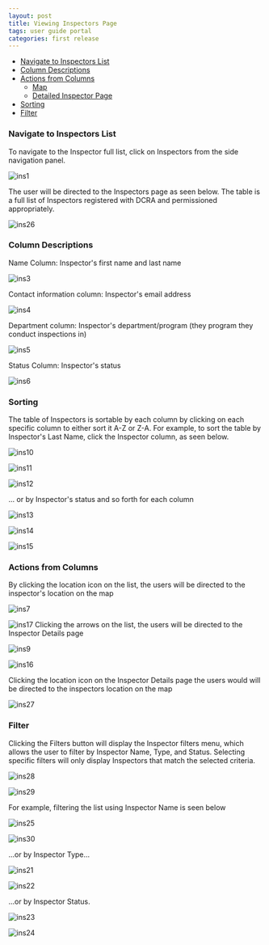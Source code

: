 ```yaml
---
layout: post
title: Viewing Inspectors Page
tags: user guide portal
categories: first release
---
```


- [Navigate to Inspectors List](#-Navigate)
- [Column Descriptions](#-Column-Descriptions)
- [Actions from Columns](#-Actions-from-Columns)
    * [Map](#-Map)
    * [Detailed Inspector Page](#-Detailed-Inspector-Page)
- [Sorting](#-Sorting)
- [Filter](#-Filter)

### Navigate to Inspectors List <a name="-Navigate"></a>

To navigate to the Inspector full list, click on Inspectors from the side navigation panel.

![ins1](https://user-images.githubusercontent.com/81990744/115393547-d2a04680-a1af-11eb-8fa0-c3a06e8a9585.png)

The user will be directed to the Inspectors page as seen below. The table is a full list of Inspectors registered with DCRA and permissioned appropriately.

![ins26](https://user-images.githubusercontent.com/81990744/115393860-26ab2b00-a1b0-11eb-9a0c-a6ae3b51d223.png)

### Column Descriptions <a name="-Column-Descriptions"></a>

Name Column: Inspector's first name and last name

![ins3](https://user-images.githubusercontent.com/81990744/115393910-3460b080-a1b0-11eb-85db-ec69665508a1.png)

Contact information column: Inspector's email address

![ins4](https://user-images.githubusercontent.com/81990744/115394138-77bb1f00-a1b0-11eb-8a50-f1fa369779dc.png)

Department column: Inspector's department/program (they program they conduct inspections in)

![ins5](https://user-images.githubusercontent.com/81990744/115394447-c7014f80-a1b0-11eb-9044-aac325f4b52e.png)

Status Column: Inspector's status

![ins6](https://user-images.githubusercontent.com/81990744/115394699-09c32780-a1b1-11eb-8e94-ddc6d1fd8eaa.png)

### Sorting <a name="-Sorting"></a>

The table of Inspectors is sortable by each column by clicking on each specific column to either sort it A-Z or Z-A. For example, to sort the table by Inspector's Last Name, click the Inspector column, as seen below.

![ins10](https://user-images.githubusercontent.com/81990744/115397444-185f0e00-a1b4-11eb-8291-0bfc2aa5b630.png)

![ins11](https://user-images.githubusercontent.com/81990744/115397458-1b59fe80-a1b4-11eb-95e4-5c213abdc566.png)

![ins12](https://user-images.githubusercontent.com/81990744/115397481-22810c80-a1b4-11eb-8c45-2eab4d712b80.png)

... or by Inspector's status and so forth for each column

![ins13](https://user-images.githubusercontent.com/81990744/115397790-78ee4b00-a1b4-11eb-976a-f65f406417a1.png)

![ins14](https://user-images.githubusercontent.com/81990744/115397796-7be93b80-a1b4-11eb-970c-f52e42fc0161.png)

![ins15](https://user-images.githubusercontent.com/81990744/115397859-899ec100-a1b4-11eb-8dc8-f56258308b4c.png)


### Actions from Columns <a name="-Action-from-Columns"></a>

By clicking the location icon on the list, the users will be directed to the inspector's location on the map

![ins7](https://user-images.githubusercontent.com/81990744/115395147-8e15aa80-a1b1-11eb-9a04-410d63eb1ad3.png)

![ins17](https://user-images.githubusercontent.com/81990744/115395365-ca490b00-a1b1-11eb-8be3-0ad8d282036a.png)
Clicking the arrows on the list, the users will be directed to the Inspector Details page

![ins9](https://user-images.githubusercontent.com/81990744/115430388-523f0d00-a1d2-11eb-975e-060f6f586463.png)

![ins16](https://user-images.githubusercontent.com/81990744/115395680-2449d080-a1b2-11eb-9860-3f930f1e9790.png)

Clicking the location icon on the Inspector Details page the users would will be directed to the inspectors location on the map

![ins27](https://user-images.githubusercontent.com/81990744/115396034-8d314880-a1b2-11eb-8db9-0987a92b40b1.png)

 
### Filter <a name="-Filter"></a>

Clicking the Filters button will display the Inspector filters menu, which allows the user to filter by Inspector Name, Type, and Status. Selecting specific filters will only display Inspectors that match the selected criteria.

![ins28](https://user-images.githubusercontent.com/81990744/115398384-16497f00-a1b5-11eb-83e2-37a684852924.png)

![ins29](https://user-images.githubusercontent.com/81990744/115398565-48f37780-a1b5-11eb-911f-ca616727033a.png)

For example, filtering the list using Inspector Name is seen below

![ins25](https://user-images.githubusercontent.com/81990744/115406974-a8ee1c00-a1bd-11eb-9ed1-2661c34f85ae.png)

![ins30](https://user-images.githubusercontent.com/81990744/115407371-f66a8900-a1bd-11eb-86c8-bc87e72695d4.png)

...or by Inspector Type...

![ins21](https://user-images.githubusercontent.com/81990744/115407507-139f5780-a1be-11eb-8cdb-700920b968bf.png)

![ins22](https://user-images.githubusercontent.com/81990744/115407517-15691b00-a1be-11eb-9b2b-9f7e3d3e10ac.png)

...or by Inspector Status.

![ins23](https://user-images.githubusercontent.com/81990744/115407606-2ade4500-a1be-11eb-84c2-739d4ad98099.png)

![ins24](https://user-images.githubusercontent.com/81990744/115407617-2e71cc00-a1be-11eb-928a-7b034629a91c.png)















